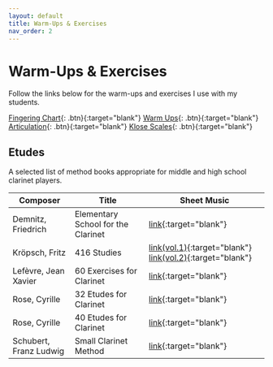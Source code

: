 ```yaml
---
layout: default
title: Warm-Ups & Exercises
nav_order: 2
---
```


# Warm-Ups & Exercises

Follow the links below for the warm-ups and exercises I use with my students.

[Fingering Chart](src/fingering-chart.jpeg){: .btn}{:target="blank"}
[Warm Ups](src/warm-up.pdf){: .btn}{:target="blank"}
[Articulation](src/articulation.pdf){: .btn}{:target="blank"}
[Klose Scales](src/klose-scales.pdf){: .btn}{:target="blank"}


## Etudes

A selected list of method books appropriate for middle and high school clarinet
players.

|Composer|Title|Sheet Music|
|--------|-----|-----------|
|Demnitz, Friedrich|Elementary School for the Clarinet|[link][1]{:target="blank"}|
|Kröpsch, Fritz|416 Studies|[link(vol.1)][2]{:target="blank"} [link(vol.2)][3]{:target="blank"}|
|Lefèvre, Jean Xavier|60 Exercises for Clarinet|[link][7]{:target="blank"}|
|Rose, Cyrille|32 Etudes for Clarinet|[link][4]{:target="blank"}|
|Rose, Cyrille|40 Etudes for Clarinet|[link][6]{:target="blank"}|
|Schubert, Franz Ludwig|Small Clarinet Method|[link][5]{:target="blank"}|

[1]: https://s9.imslp.org/files/imglnks/usimg/9/91/IMSLP625321-PMLP1004372-demnitz_elementary_school_1951.pdf
[2]: https://s9.imslp.org/files/imglnks/usimg/8/8d/IMSLP298582-PMLP483745-Kr_st_1.pdf
[3]: https://s9.imslp.org/files/imglnks/usimg/8/89/IMSLP298583-PMLP483745-Kr_st_2.pdf
[4]: https://s9.imslp.org/files/imglnks/usimg/d/d8/IMSLP248657-SIBLEY1802.22147.352f-39087023672902score.pdf
[5]: https://s9.imslp.org/files/imglnks/usimg/8/88/IMSLP278479-PMLP452109-fl_schubert_clarinettenschule_381313840.pdf
[6]: https://s9.imslp.org/files/imglnks/usimg/b/bf/IMSLP29006-PMLP64394-40_Studies.pdf
[7]: https://s9.imslp.org/files/imglnks/usimg/d/df/IMSLP625548-PMLP914807-Lefevre-60-Exercices.pdf
